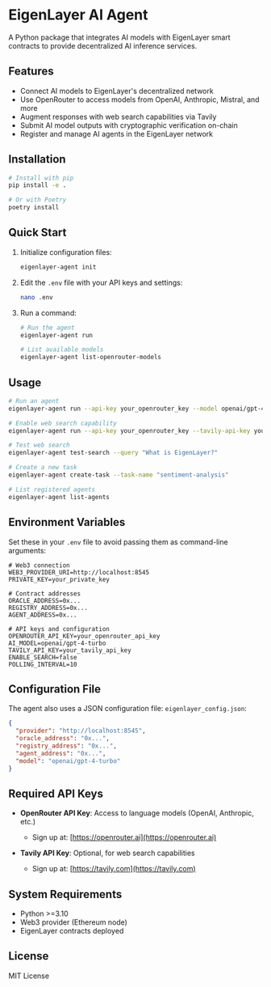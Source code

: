 # EigenLayer AI Agent

A Python package that integrates AI models with EigenLayer smart contracts to provide decentralized AI inference services.

## Features

- Connect AI models to EigenLayer's decentralized network
- Use OpenRouter to access models from OpenAI, Anthropic, Mistral, and more
- Augment responses with web search capabilities via Tavily
- Submit AI model outputs with cryptographic verification on-chain
- Register and manage AI agents in the EigenLayer network

## Installation

```bash
# Install with pip
pip install -e .

# Or with Poetry
poetry install
```

## Quick Start

1. Initialize configuration files:
   ```bash
   eigenlayer-agent init
   ```

2. Edit the `.env` file with your API keys and settings:
   ```bash
   nano .env
   ```

3. Run a command:
   ```bash
   # Run the agent
   eigenlayer-agent run
   
   # List available models
   eigenlayer-agent list-openrouter-models
   ```

## Usage

```bash
# Run an agent
eigenlayer-agent run --api-key your_openrouter_key --model openai/gpt-4-turbo

# Enable web search capability
eigenlayer-agent run --api-key your_openrouter_key --tavily-api-key your_tavily_key --enable-search

# Test web search
eigenlayer-agent test-search --query "What is EigenLayer?"

# Create a new task
eigenlayer-agent create-task --task-name "sentiment-analysis"

# List registered agents
eigenlayer-agent list-agents
```

## Environment Variables

Set these in your `.env` file to avoid passing them as command-line arguments:

```
# Web3 connection
WEB3_PROVIDER_URI=http://localhost:8545
PRIVATE_KEY=your_private_key

# Contract addresses
ORACLE_ADDRESS=0x...
REGISTRY_ADDRESS=0x...
AGENT_ADDRESS=0x...

# API keys and configuration
OPENROUTER_API_KEY=your_openrouter_api_key
AI_MODEL=openai/gpt-4-turbo
TAVILY_API_KEY=your_tavily_api_key
ENABLE_SEARCH=false
POLLING_INTERVAL=10
```

## Configuration File

The agent also uses a JSON configuration file: `eigenlayer_config.json`:

```json
{
  "provider": "http://localhost:8545",
  "oracle_address": "0x...",
  "registry_address": "0x...",
  "agent_address": "0x...",
  "model": "openai/gpt-4-turbo"
}
```

## Required API Keys

- **OpenRouter API Key**: Access to language models (OpenAI, Anthropic, etc.)
  - Sign up at: [https://openrouter.ai](https://openrouter.ai)
  
- **Tavily API Key**: Optional, for web search capabilities
  - Sign up at: [https://tavily.com](https://tavily.com)

## System Requirements

- Python >=3.10
- Web3 provider (Ethereum node)
- EigenLayer contracts deployed

## License

MIT License 